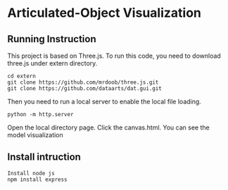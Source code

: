 # Articulated-Object Visualization

## Running Instruction

This project is based on Three.js. To run this code, you need to download three.js under extern directory.

```
cd extern
git clone https://github.com/mrdoob/three.js.git
git clone https://github.com/dataarts/dat.gui.git
```

Then you need to run a local server to enable the local file loading.

```
python -m http.server
```

Open the local directory page. Click the canvas.html. You can see the model visualization

## Install intruction
```
Install node js
npm install express
```
